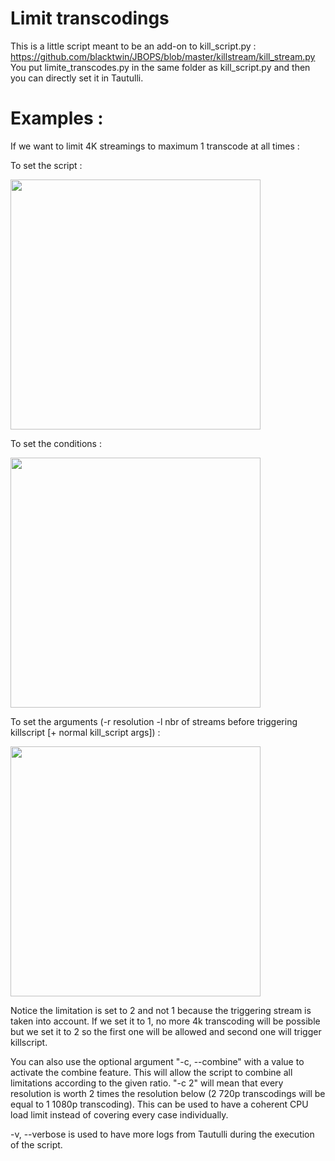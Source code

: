 # Limit transcodings
This is a little script meant to be an add-on to kill_script.py : https://github.com/blacktwin/JBOPS/blob/master/killstream/kill_stream.py
You put limite_transcodes.py in the same folder as kill_script.py and then you can directly set it in Tautulli.

# Examples :
If we want to limit 4K streamings to maximum 1 transcode at all times :

To set the script :


<img src="https://res.cloudinary.com/dmkxca49o/image/upload/c_pad,b_auto:predominant,fl_preserve_transparency/v1705765270/Capture_d_écran_2024-01-20_à_16.39.24_tlljvg.jpg" width="400" height="400">

To set the conditions :

<img src="https://res.cloudinary.com/dmkxca49o/image/upload/v1705766284/Capture_d_%C3%A9cran_2024-01-20_%C3%A0_16.57.40_bzrtrw.png" width="400" height="400">

To set the arguments (-r resolution -l nbr of streams before triggering killscript [+ normal kill_script args])  :

<img src="https://res.cloudinary.com/dmkxca49o/image/upload/v1705766544/Capture_d_%C3%A9cran_2024-01-20_%C3%A0_17.02.07_fskkqb.png" width="400" height="400">

Notice the limitation is set to 2 and not 1 because the triggering stream is taken into account. If we set it to 1, no more 4k transcoding will be possible but we set it to 2 so the first one will be allowed and second one will trigger killscript.

You can also use the optional argument "-c, --combine" with a value to activate the combine feature. This will allow the script to combine all limitations according to the given ratio. "-c 2" will mean that every resolution is worth 2 times the resolution below (2 720p transcodings will be equal to 1 1080p transcoding). This can be used to have a coherent CPU load limit instead of covering every case individually. 

-v, --verbose is used to have more logs from Tautulli during the execution of the script.
